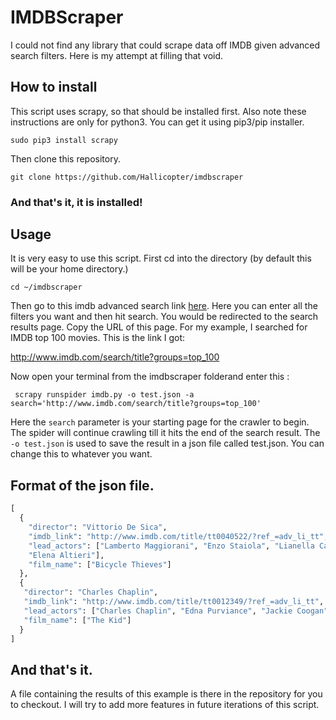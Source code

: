 # IMDBScraper
I could not find any library that could scrape data off IMDB given advanced search filters. Here is my attempt at filling that void.
## How to install
This script uses scrapy, so that should be installed first. Also note these instructions are only for python3. You can get it using pip3/pip installer.

``` sudo pip3 install scrapy ```

Then clone this repository.

``` git clone https://github.com/Hallicopter/imdbscraper ```
### And that's it, it is installed!

## Usage
It is very easy to use this script. First cd into the directory (by default this will be your home directory.)

``` cd ~/imdbscraper ```

Then go to this imdb advanced search link [here](http://www.imdb.com/search/title).
Here you can enter all the filters you want and then hit search. You would be redirected to the search results page. Copy the URL of this page. For my example, I searched for IMDB top 100 movies. This is the link I got:

http://www.imdb.com/search/title?groups=top_100

Now open your terminal from the imdbscraper folderand enter this :

```` scrapy runspider imdb.py -o test.json -a search='http://www.imdb.com/search/title?groups=top_100'````

Here the ```` search ```` parameter is your starting page for the crawler to begin. The spider will continue crawling till it hits the end of the search result. The ```` -o test.json ```` is used to save the result in a json file called test.json. You can change this to whatever you want. 

## Format of the json file.
````python
[
  {
    "director": "Vittorio De Sica", 
    "imdb_link": "http://www.imdb.com/title/tt0040522/?ref_=adv_li_tt",
    "lead_actors": ["Lamberto Maggiorani", "Enzo Staiola", "Lianella Carell",
    "Elena Altieri"], 
    "film_name": ["Bicycle Thieves"]
  },
  {
   "director": "Charles Chaplin",
   "imdb_link": "http://www.imdb.com/title/tt0012349/?ref_=adv_li_tt", 
   "lead_actors": ["Charles Chaplin", "Edna Purviance", "Jackie Coogan", "Carl Miller"],
   "film_name": ["The Kid"]
  }
] 
````
## And that's it. 
A file containing the results of this example is there in the repository for you to checkout. I will try to add more features in future iterations of this script.
